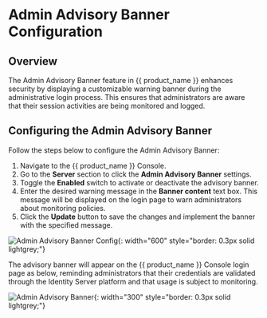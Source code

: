 # Admin Advisory Banner Configuration

## Overview
The Admin Advisory Banner feature in {{ product_name }} enhances security by displaying a customizable warning banner during the administrative login process. This ensures that administrators are aware that their session activities are being monitored and logged.

## Configuring the Admin Advisory Banner

Follow the steps below to configure the Admin Advisory Banner:

1. Navigate to the {{ product_name }} Console.
2. Go to the **Server** section to click the **Admin Advisory Banner** settings.
3. Toggle the **Enabled** switch to activate or deactivate the advisory banner.
4. Enter the desired warning message in the **Banner content** text box. This message will be displayed on the login page to warn administrators about monitoring policies.
5. Click the **Update** button to save the changes and implement the banner with the specified message.

![Admin Advisory Banner Config]({{base_path}}/assets/img/setup/secure/admin-advisory-banner-config.png){: width="600" style="border: 0.3px solid lightgrey;"}

The advisory banner will appear on the {{ product_name }} Console login page as below, reminding administrators that their credentials are validated through the Identity Server platform and that usage is subject to monitoring.

![Admin Advisory Banner]({{base_path}}/assets/img/setup/secure/admin-advisory-banner.png){: width="300" style="border: 0.3px solid lightgrey;"}

